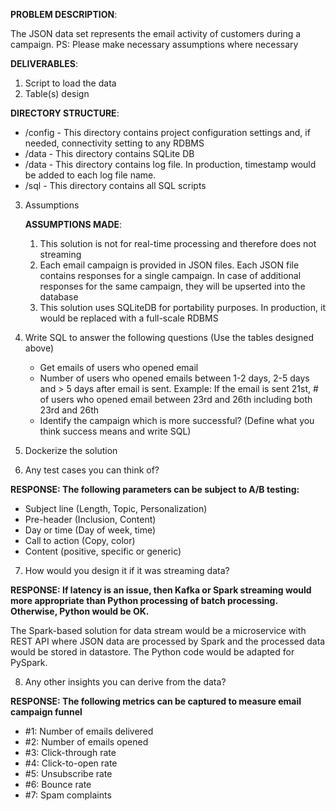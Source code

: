 <b>PROBLEM DESCRIPTION</b>:

The JSON data set represents the email activity of customers during a campaign.
PS: Please make necessary assumptions where necessary 

<b>DELIVERABLES</b>:
1) Script to load the data
2) Table(s) design 

<b>DIRECTORY STRUCTURE</b>:

- /config - This directory contains project configuration settings and, if needed, connectivity setting to any RDBMS
- /data - This directory contains SQLite DB
- /data - This directory contains log file. In production, timestamp would be added to each log file name.
- /sql - This directory contains all SQL scripts


3) Assumptions

    <b>ASSUMPTIONS MADE</b>:
    1) This solution is not for real-time processing and therefore does not streaming
    2) Each email campaign is provided in JSON files. Each JSON file contains responses for a single campaign. 
    In case of additional responses for the same campaign, they will be upserted into the database
    3) This solution uses SQLiteDB for portability purposes. In production, it would be replaced with a full-scale RDBMS

4) Write SQL to answer the following questions (Use the tables designed above) 
   - Get emails of users who opened email
   - Number of users who opened emails between 1-2 days, 2-5 days and > 5 days after email is sent. Example: If the email is sent 21st, # of users who opened email between 23rd and 26th including both 23rd and 26th
   - Identify the campaign which is more successful? (Define what you think success means and write SQL) 
5) Dockerize the solution
6) Any test cases you can think of?

<b>RESPONSE: The following parameters can be subject to A/B testing:</b>

-	Subject line (Length, Topic, Personalization)
-	Pre-header (Inclusion, Content)
-	Day or time (Day of week, time)
-	Call to action (Copy, color)
-	Content (positive, specific or generic)


7) How would you design it if it was streaming data?

<b>RESPONSE: If latency is an issue, then Kafka or Spark streaming would more appropriate than Python processing of batch processing. Otherwise, Python would be OK.</b>

The Spark-based solution for data stream would be a microservice with REST API where JSON data are processed by Spark and the processed data would be stored in datastore.
The Python code would be adapted for PySpark.

8) Any other insights you can derive from the data? 

<b>RESPONSE: The following metrics can be captured to measure email campaign funnel</b>
- #1: Number of emails delivered
- #2: Number of emails opened
- #3: Click-through rate
- #4: Click-to-open rate
- #5: Unsubscribe rate
- #6: Bounce rate
- #7: Spam complaints 




